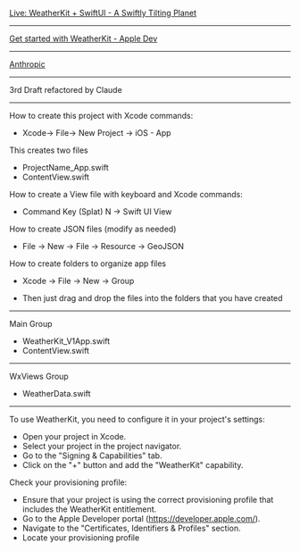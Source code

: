 [Live: WeatherKit + SwiftUI - A Swiftly Tilting Planet](https://www.youtube.com/live/H-CoW6Eurzo?si=3Kfok9Z-PQGxtWeL)

- - - -

[Get started with WeatherKit - Apple Dev](https://developer.apple.com/weatherkit/get-started/)

- - - -

[Anthropic](https://www.anthropic.com)

- - - - 

3rd Draft refactored by Claude

- - - -
How to create this project with Xcode commands:

* Xcode-> File-> New Project -> iOS - App

This creates two files

* ProjectName_App.swift
* ContentView.swift

How to create a View file with keyboard and Xcode commands:

* Command Key (Splat) N -> Swift UI View

How to create JSON files (modify as needed)

* File -> New -> File -> Resource -> GeoJSON

How to create folders to organize app files

* Xcode -> File -> New -> Group

* Then just drag and drop the files into the folders that you have created

- - - -

Main Group

* WeatherKit_V1App.swift
* ContentView.swift

- - - -

WxViews Group

* WeatherData.swift

- - - - 

To use WeatherKit, you need to configure it in your project's settings:
* Open your project in Xcode.
* Select your project in the project navigator.
* Go to the "Signing & Capabilities" tab.
* Click on the "+" button and add the "WeatherKit" capability.

Check your provisioning profile: 
* Ensure that your project is using the correct provisioning profile that includes the WeatherKit entitlement.
* Go to the Apple Developer portal (https://developer.apple.com/).
* Navigate to the "Certificates, Identifiers & Profiles" section.
* Locate your provisioning profile

